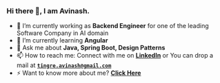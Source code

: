 ### Hi there 👋, I am Avinash.

- 🔭 I’m currently working as **Backend Engineer** for one of the leading Software Company in AI domain
- 🌱 I’m currently learning **Angular**
- 💬 Ask me about **Java, Spring Boot, Design Patterns**
- 📫 How to reach me: Connect with me on **[LinkedIn](https://www.linkedin.com/in/abtingre)** or You can drop a mail at **[`tingre.avinash@gmail.com`](mailto:tingre.avinash@gmail.com)**
- ⚡ Want to know more about me? **[Click Here](https://tingreavinash.github.io)**
